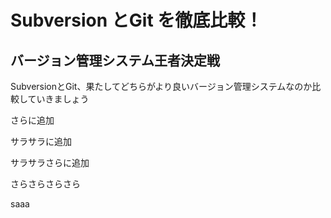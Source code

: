 # Subversion とGit を徹底比較！

## バージョン管理システム王者決定戦

SubversionとGit、果たしてどちらがより良いバージョン管理システムなのか比較していきましょう

さらに追加

サラサラに追加

サラサラさらに追加

さらさらさらさら

saaa
